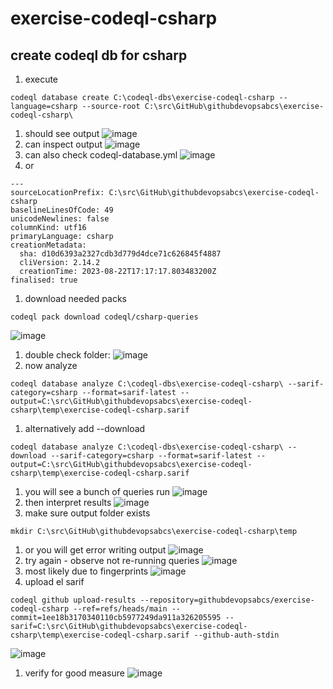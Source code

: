 # exercise-codeql-csharp

## create codeql db for csharp

1. execute
```
codeql database create C:\codeql-dbs\exercise-codeql-csharp --language=csharp --source-root C:\src\GitHub\githubdevopsabcs\exercise-codeql-csharp\
```
1. should see output
![image](https://github.com/githubdevopsabcs/exercise-codeql-csharp/assets/48259636/49902dbe-1a9a-457e-a994-7a73097aacac)
1. can inspect output
![image](https://github.com/githubdevopsabcs/exercise-codeql-csharp/assets/48259636/8924ee8f-bd06-4ead-873a-6788432a3839)
1. can also check codeql-database.yml
![image](https://github.com/githubdevopsabcs/exercise-codeql-csharp/assets/48259636/4cd2b3f2-7aa7-44c8-8ee2-70095ab2724a)
1. or
```
---
sourceLocationPrefix: C:\src\GitHub\githubdevopsabcs\exercise-codeql-csharp
baselineLinesOfCode: 49
unicodeNewlines: false
columnKind: utf16
primaryLanguage: csharp
creationMetadata:
  sha: d10d6393a2327cdb3d779d4dce71c626845f4887
  cliVersion: 2.14.2
  creationTime: 2023-08-22T17:17:17.803483200Z
finalised: true
```
1. download needed packs
```
codeql pack download codeql/csharp-queries
```
![image](https://github.com/githubdevopsabcs/exercise-codeql-csharp/assets/48259636/a4452052-62a5-4bf5-bd58-4791a0350777)
1. double check folder:
![image](https://github.com/githubdevopsabcs/exercise-codeql-csharp/assets/48259636/31d48c77-89fe-436d-af6e-a046751ae2c4)
1. now analyze
```
codeql database analyze C:\codeql-dbs\exercise-codeql-csharp\ --sarif-category=csharp --format=sarif-latest --output=C:\src\GitHub\githubdevopsabcs\exercise-codeql-csharp\temp\exercise-codeql-csharp.sarif
```
1. alternatively add --download
```
codeql database analyze C:\codeql-dbs\exercise-codeql-csharp\ --download --sarif-category=csharp --format=sarif-latest --output=C:\src\GitHub\githubdevopsabcs\exercise-codeql-csharp\temp\exercise-codeql-csharp.sarif
```
1. you will see a bunch of queries run
![image](https://github.com/githubdevopsabcs/exercise-codeql-csharp/assets/48259636/89011537-dfb5-4aa7-af95-fe736bf95dea)
1. then interpret results
![image](https://github.com/githubdevopsabcs/exercise-codeql-csharp/assets/48259636/1f632183-cb06-4649-a389-c67ed96aaae9)
1. make sure output folder exists
```
mkdir C:\src\GitHub\githubdevopsabcs\exercise-codeql-csharp\temp
```
1. or you will get error writing output
![image](https://github.com/githubdevopsabcs/exercise-codeql-csharp/assets/48259636/86f12a4c-cb32-42bc-a85d-057c52ddef15)
1. try again - observe not re-running queries
![image](https://github.com/githubdevopsabcs/exercise-codeql-csharp/assets/48259636/17daacf4-2b58-4ea7-a92d-1ebfafc0e036)
1. most likely due to fingerprints
![image](https://github.com/githubdevopsabcs/exercise-codeql-csharp/assets/48259636/46926f17-11fa-4c91-aea9-e7e746a0f04c)
1. upload el sarif
```
codeql github upload-results --repository=githubdevopsabcs/exercise-codeql-csharp --ref=refs/heads/main --commit=1ee18b3170340110cb5977249da911a326205595 --sarif=C:\src\GitHub\githubdevopsabcs\exercise-codeql-csharp\temp\exercise-codeql-csharp.sarif --github-auth-stdin
```
![image](https://github.com/githubdevopsabcs/exercise-codeql-csharp/assets/48259636/818d1be9-fc67-43c2-a3b6-cb83fecce19f)
1. verify for good measure
![image](https://github.com/githubdevopsabcs/exercise-codeql-csharp/assets/48259636/4ea50fc5-d02b-4ae1-b432-944baaf0ede4)








